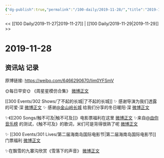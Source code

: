 ```yaml
---
{"dg-publish":true,"permalink":"/100-daily/2019-11-28/","title":"2019-11-28"}
---
```



<< [[100 Daily/2019-11-27\|2019-11-27]] | [[100 Daily/2019-11-29\|2019-11-29]] >>

# 2019-11-28

## 资讯站 记录

原博链接: https://weibo.com/6466290670/Iim0YFSmV

🌞每日早安🌞 《周星星模仿合集》 [微博正文](https://m.weibo.cn/6466290670/4443529524733030)

[[300 Events/302 Shows/了不起的长城\|了不起的长城]]
✨ 感谢导演为我们透露的可爱·深 [微博正文](https://m.weibo.cn/6466290670/4443574944801361)
✨ 感谢[@金山岭长城](https://weibo.com/n/%E9%87%91%E5%B1%B1%E5%B2%AD%E9%95%BF%E5%9F%8E) 给我们分享的冬日暖阳·深 [微博正文](https://m.weibo.cn/6466290670/4443638140834327)

✨《[[200 Songs/触不可及\|触不可及]]》电影票福利在这里 [微博正文](https://m.weibo.cn/6466290670/4443727763926025)
✨来自[@由你音乐榜](https://weibo.com/n/%E7%94%B1%E4%BD%A0%E9%9F%B3%E4%B9%90%E6%A6%9C) 的测试，《触不可及》的歌词，米们可是背得很熟了呢 [微博正文](https://m.weibo.cn/6466290670/4443709200170059)

✨ [[300 Events/301 Lives/第二届海南岛国际电影节\|第二届海南岛国际电影节]]门票福利 [微博正文](https://m.weibo.cn/6466290670/4443710768591088)

✨在飘雪的九寨沟欣赏《雪落下的声音》 [微博正文](https://m.weibo.cn/6466290670/4443754833992997)
